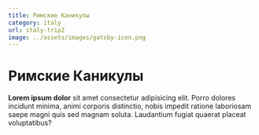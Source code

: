 ```yaml
---
title: Римские Каникулы
category: italy
url: italy-trip2
image: ../assets/images/gatsby-icon.png
---
```


# Римские Каникулы
**Lorem ipsum dolor** sit amet consectetur adipisicing elit. Porro dolores incidunt minima, animi corporis distinctio, nobis impedit ratione laboriosam saepe magni quis sed magnam soluta. Laudantium fugiat quaerat placeat voluptatibus?
